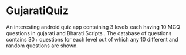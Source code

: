# GujaratiQuiz
An interesting android quiz app containing 3 levels each having 10 MCQ questions in gujarati and Bharati Scripts . 
The database of questions contains 30+ questions for each level out of which any 10 different and random questions are shown.
